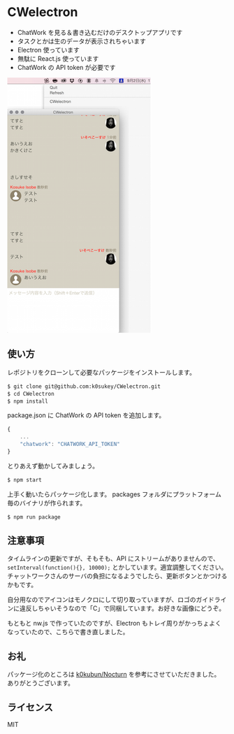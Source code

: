 # CWelectron

* ChatWork を見る＆書き込むだけのデスクトップアプリです
* タスクとかは生のデータが表示されちゃいます
* Electron 使っています
* 無駄に React.js 使っています
* ChatWork の API token が必要です

![capture](capture.png)

## 使い方

レポジトリをクローンして必要なパッケージをインストールします。

```sh
$ git clone git@github.com:k0sukey/CWelectron.git
$ cd CWelectron
$ npm install
```

package.json に ChatWork の API token を追加します。

```js
{
	...
	"chatwork": "CHATWORK_API_TOKEN"
}
```

とりあえず動かしてみましょう。

```sh
$ npm start
```

上手く動いたらパッケージ化します。
packages フォルダにプラットフォーム毎のバイナリが作られます。

```sh
$ npm run package
```

## 注意事項

タイムラインの更新ですが、そもそも、API にストリームがありませんので、```setInterval(function(){}, 10000);``` とかしています。適宜調整してください。チャットワークさんのサーバの負担になるようでしたら、更新ボタンとかつけるかもです。

自分用なのでアイコンはモノクロにして切り取っていますが、ロゴのガイドラインに違反しちゃいそうなので「C」で同梱しています。お好きな画像にどうぞ。

もともと nw.js で作っていたのですが、Electron もトレイ周りがかっちょよくなっていたので、こちらで書き直しました。

## お礼

パッケージ化のところは [k0kubun/Nocturn](https://github.com/k0kubun/Nocturn) を参考にさせていただきました。
ありがとうございます。

## ライセンス

MIT